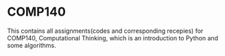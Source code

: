 # COMP140
This contains all assignments(codes and corresponding recepies) for COMP140, Computational Thinking, which is an introduction to Python and some algorithms.
